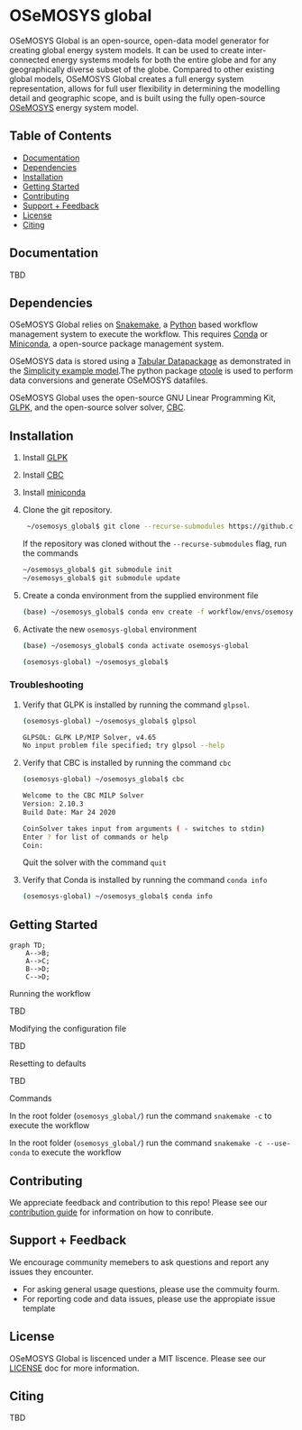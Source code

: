 # OSeMOSYS global

OSeMOSYS Global is an open-source, open-data model generator for creating
global energy system models. It can be used to create inter-connected energy
systems models for both the entire globe and for any geographically diverse
subset of the globe. Compared to other existing global models, OSeMOSYS Global
creates a full energy system representation, allows for full user flexibility
in determining the modelling detail and geographic scope, and is built using
the fully open-source [OSeMOSYS](https://osemosys.readthedocs.io/en/latest/)
energy system model.

## Table of Contents

- [Documentation](#documentation)
- [Dependencies](#dependencies)
- [Installation](#installation)
- [Getting Started](#getting-started)
- [Contributing](#contributing)
- [Support + Feedback](#support--feedback)
- [License](#license)
- [Citing](#citing)

## Documentation

TBD

## Dependencies

OSeMOSYS Global relies on [Snakemake](https://snakemake.readthedocs.io/en/stable/),
a [Python](https://www.python.org/downloads/) based workflow management system
to execute the workflow. This requires [Conda](https://docs.conda.io/projects/conda/en/latest/)
or [Miniconda](https://docs.conda.io/en/latest/miniconda.html), a open-source package management system.

OSeMOSYS data is stored using a [Tabular Datapackage](https://specs.frictionlessdata.io/tabular-data-package/)
as demonstrated in the [Simplicity example model](https://github.com/OSeMOSYS/simplicity).The python package [otoole](https://github.com/OSeMOSYS/otoole) is
used to perform data conversions and generate OSeMOSYS datafiles.

OSeMOSYS Global uses the open-source GNU Linear Programming Kit, [GLPK](https://www.gnu.org/software/glpk/),
and the open-source solver solver, [CBC](https://github.com/coin-or/Cbc).

## Installation

1. Install [GLPK](https://www.gnu.org/software/glpk/)
2. Install [CBC](https://github.com/coin-or/Cbc)
3. Install [miniconda](https://docs.conda.io/en/latest/miniconda.html)
4. Clone the git repository.

   ```bash
    ~/osemosys_global$ git clone --recurse-submodules https://github.com/OSeMOSYS/osemosys_global.git 
    ```

    If the repository was cloned without the `--recurse-submodules` flag, run
    the commands

    ```bash
    ~/osemosys_global$ git submodule init
    ~/osemosys_global$ git submodule update 
    ```

5. Create a conda environment from the supplied environment file

    ```bash
    (base) ~/osemosys_global$ conda env create -f workflow/envs/osemosys-global.yaml    
    ```

6. Activate the new `osemosys-global` environment

    ```bash
    (base) ~/osemosys_global$ conda activate osemosys-global
    ```

    ```bash
    (osemosys-global) ~/osemosys_global$ 
    ```

### Troubleshooting

1. Verify that GLPK is installed by running the command `glpsol`.

    ```bash
    (osemosys-global) ~/osemosys_global$ glpsol
    ```

    ```bash
    GLPSOL: GLPK LP/MIP Solver, v4.65
    No input problem file specified; try glpsol --help
    ```

2. Verify that CBC is installed by running the command `cbc`

    ```bash
    (osemosys-global) ~/osemosys_global$ cbc
    ```

    ```bash
    Welcome to the CBC MILP Solver 
    Version: 2.10.3 
    Build Date: Mar 24 2020 

    CoinSolver takes input from arguments ( - switches to stdin)
    Enter ? for list of commands or help
    Coin:
    ```

    Quit the solver with the command `quit`

3. Verify that Conda is installed by running the command `conda info`

    ```bash
    (osemosys-global) ~/osemosys_global$ conda info
    ```

## Getting Started

```mermaid
graph TD;
    A-->B;
    A-->C;
    B-->D;
    C-->D;
```

Running the workflow

TBD

Modifying the configuration file

TBD

Resetting to defaults

TBD

Commands

In the root folder (`osemosys_global/`) run the command `snakemake -c` to execute the workflow

In the root folder (`osemosys_global/`) run the command `snakemake -c --use-conda` to execute the workflow

## Contributing

We appreciate feedback and contribution to this repo! Please see our [contribution guide](CONTRIBUTING.md) for information on how to conribute.

## Support + Feedback

We encourage community memebers to ask questions and report any issues they
encounter.

- For asking general usage questions, please use the commuity fourm.
- For reporting code and data issues, please use the appropiate issue template

## License

OSeMOSYS Global is liscenced under a MIT liscence. Please see our [LICENSE](LICENSE) doc for more information.

## Citing

TBD
